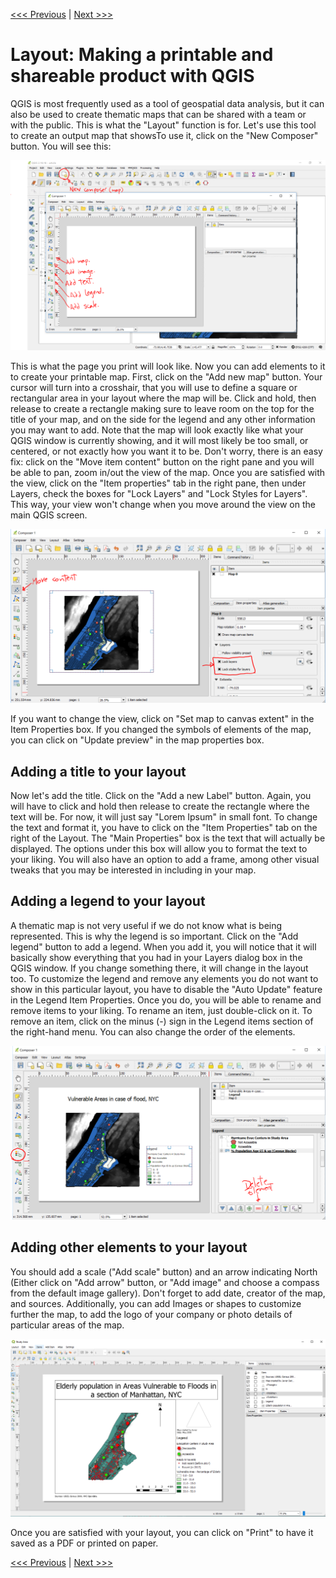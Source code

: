 [<<< Previous](18extra.md)  | [Next >>>](20more.md)  

# Layout: Making a printable and shareable product with QGIS

QGIS is most frequently used as a tool of geospatial data analysis, but it can also be used to create thematic maps that can be shared with a team or with the public. This is what the "Layout" function is for. Let's use this tool to create an output map that showsTo use it, click on the "New Composer" button. You will see this:

![New Composer Screen](images/composer.png)

This is what the page you print will look like. Now you can add elements to it to create your printable map. First, click on the "Add new map" button. Your cursor will turn into a crosshair, that you will use to define a square or rectangular area in your layout where the map will be. Click and hold, then release to create a rectangle making sure to leave room on the top for the title of your map, and on the side for the legend and any other information you may want to add. Note that the map will look exactly like what your QGIS window is currently showing, and it will most likely be too small, or centered, or not exactly how you want it to be. Don't worry, there is an easy fix: click on the "Move item content" button on the right pane and you will be able to pan, zoom in/out the view of the map. Once you are satisfied with the view, click on the "Item properties" tab in the right pane, then under Layers, check the boxes for "Lock Layers" and "Lock Styles for Layers". This way, your view won't change when you move around the view on the main QGIS screen.

![Move Content and Lock layers](images/movelock.png)

 If you want to change the view, click on "Set map to canvas extent" in the Item Properties box. If you changed the symbols of elements of the map, you can click on "Update preview" in the map properties box.

## Adding a title to your layout

Now let's add the title. Click on the "Add a new Label" button. Again, you will have to click and hold then release to create the rectangle where the text will be. For now, it will just say "Lorem Ipsum" in small font. To change the text and format it, you have to click on the "Item Properties" tab on the right of the Layout. The "Main Properties" box is the text that will actually be displayed. The options under this box will allow you to format the text to your liking. You will also have an option to add a frame, among other visual tweaks that you may be interested in including in your map.

## Adding a legend to your layout

A thematic map is not very useful if we do not know what is being represented. This is why the legend is so important. Click on the "Add legend" button to add a legend. When you add it, you will notice that it will basically show everything that you had in your Layers dialog box in the QGIS window. If you change something there, it will change in the layout too. To customize the legend and remove any elements you do not want to show in this particular layout, you have to disable the "Auto Update" feature in the Legend Item Properties. Once you do, you will be able to rename and remove items to your liking. To rename an item, just double-click on it. To remove an item, click on the minus (-) sign in the Legend items section of the right-hand menu. You can also change the order of the elements.

![Move Content and Lock layers](images/legend.PNG)

## Adding other elements to your layout

You should add a scale ("Add scale" button) and an arrow indicating North (Either click on "Add arrow" button, or "Add image" and choose a compass from the default image gallery). Don't forget to add date, creator of the map, and sources. Additionally, you can add Images or shapes to customize further the map, to add the logo of your company or photo details of particular areas of the map.

![Finalized Layout](images/layout2.png)

Once you are satisfied with your layout, you can click on "Print" to have it saved as a PDF or printed on paper.


[<<< Previous](18extra.md)  | [Next >>>](20more.md)  
